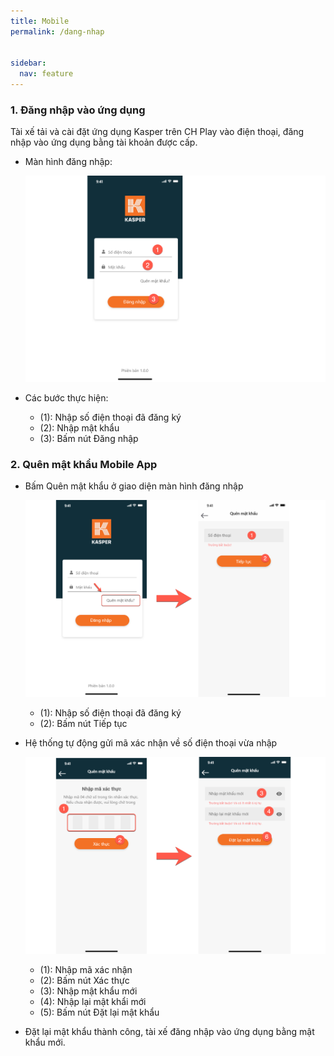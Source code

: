 ```yaml
---
title: Mobile
permalink: /dang-nhap


sidebar:
  nav: feature
---
```



### **1. Đăng nhập vào ứng dụng**
Tài xế tải và cài đặt ứng dụng Kasper trên CH Play vào điện thoại, đăng nhập vào ứng dụng bằng tài khoản được cấp.

* Màn hình đăng nhập:

    ![](/assets/mobile/signin/mobile-sign-in.png)

* Các bước thực hiện:
     * (1): Nhập số điện thoại đã đăng ký
     * (2): Nhập mật khẩu
     * (3): Bấm nút Đăng nhập

### **2. Quên mật khẩu Mobile App**

* Bấm Quên mật khẩu ở giao diện màn hình đăng nhập

    ![](/assets/mobile/signin/mobile-forgot-password-1.png)

     * (1): Nhập số điện thoại đã đăng ký
     * (2): Bấm nút Tiếp tục
     
* Hệ thống tự động gửi mã xác nhận về số điện thoại vừa nhập

   ![](/assets/mobile/signin/mobile-forgot-password-2.png)

     * (1): Nhập mã xác nhận
     * (2): Bấm nút Xác thực
     * (3): Nhập mật khẩu mới
     * (4): Nhập lại mật khẩi mới
     * (5): Bấm nút Đặt lại mật khẩu

* Đặt lại mật khẩu thành công, tài xế đăng nhập vào ứng dụng bằng mật khẩu mới.